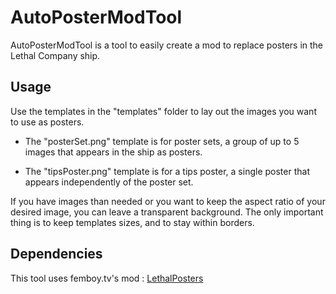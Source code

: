 # AutoPosterModTool

AutoPosterModTool is a tool to easily create a mod to replace posters in the Lethal Company ship.

## Usage

Use the templates in the "templates" folder to lay out the images you want to use as posters.

- The "posterSet.png" template is for poster sets, a group of up to 5 images that appears in the ship as posters.

- The "tipsPoster.png" template is for a tips poster, a single poster that appears independently of the poster set.

If you have images than needed or you want to keep the aspect ratio of your desired image, you can leave a transparent background. The only important thing is to keep templates sizes, and to stay within borders.


## Dependencies

This tool uses femboy.tv's mod : [LethalPosters](https://github.com/femboytv-lc/LC_LethalPosters)
